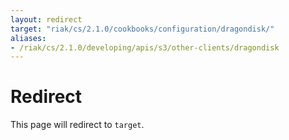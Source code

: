 ```yaml
---
layout: redirect
target: "riak/cs/2.1.0/cookbooks/configuration/dragondisk/"
aliases:
- /riak/cs/2.1.0/developing/apis/s3/other-clients/dragondisk
---
```


# Redirect

This page will redirect to `target`.
